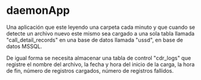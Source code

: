 # daemonApp
Una aplicación que este leyendo una carpeta cada minuto y que cuando se detecte un archivo nuevo este mismo sea cargado a una sola tabla llamada "call_detail_records" en una base de datos llamada "ussd", en base de datos MSSQL. 

De igual forma se necesita almacenar una tabla de control "cdr_logs" que registre el nombre del archivo, 
la fecha y hora del inicio de la carga, la hora de fin, número de registros cargados, número de registros fallidos.
